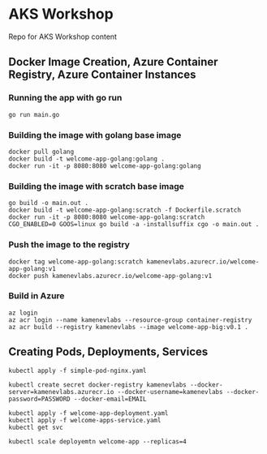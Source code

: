 # AKS Workshop
Repo for AKS Workshop content

## Docker Image Creation, Azure Container Registry, Azure Container Instances
### Running the app with go run
```
go run main.go
```

### Building the image with golang base image
```
docker pull golang
docker build -t welcome-app-golang:golang .
docker run -it -p 8080:8080 welcome-app-golang:golang
```

### Building the image with scratch base image
```
go build -o main.out .
docker build -t welcome-app-golang:scratch -f Dockerfile.scratch
docker run -it -p 8080:8080 welcome-app-golang:scratch
CGO_ENABLED=0 GOOS=linux go build -a -installsuffix cgo -o main.out .
```
### Push the image to the registry
```
docker tag welcome-app-golang:scratch kamenevlabs.azurecr.io/welcome-app-golang:v1
docker push kamenevlabs.azurecr.io/welcome-app-golang:v1
```

### Build in Azure
```
az login
az acr login --name kamenevlabs --resource-group container-registry
az acr build --registry kamenevlabs --image welcome-app-big:v0.1 .
```

## Creating Pods, Deployments, Services
```
kubectl apply -f simple-pod-nginx.yaml
```
```
kubectl create secret docker-registry kamenevlabs --docker-server=kamenevlabs.azurecr.io --docker-username=kamenevlabs --docker-password=PASSWORD --docker-email=EMAIL
```
```
kubectl apply -f welcome-app-deployment.yaml
kubectl apply -f welcome-apps-service.yaml
kubectl get svc
```
```
kubectl scale deployemtn welcome-app --replicas=4
```